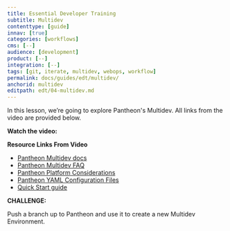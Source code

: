 ```yaml
---
title: Essential Developer Training
subtitle: Multidev
contenttype: [guide]
innav: [true]
categories: [workflows]
cms: [--]
audience: [development]
product: [--]
integration: [--]
tags: [git, iterate, multidev, webops, workflow]
permalink: docs/guides/edt/multidev/
anchorid: multidev
editpath: edt/04-multidev.md
---
```


In this lesson, we’re going to explore Pantheon's Multidev.
All links from the video are provided below.

**Watch the video:**

<Youtube src="oaIS6LgzTKU" title="Essential Developer Training - Multidev" />

**Resource Links From Video**

 - [Pantheon Multidev docs](/guides/multidev)
 - [Pantheon Multidev FAQ](/guides/multidev/multidev-faq)
 - [Pantheon Platform Considerations](/guides/platform-considerations)
 - [Pantheon YAML Configuration Files](/pantheon-yml)
 - [Quick Start guide](/guides/quickstart)

**CHALLENGE:**

Push a branch up to Pantheon and use it to create a new Multidev Environment.
